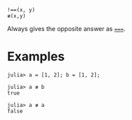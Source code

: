 ```
!==(x, y)
≢(x,y)
```

Always gives the opposite answer as [`===`](@ref).

# Examples

```jldoctest
julia> a = [1, 2]; b = [1, 2];

julia> a ≢ b
true

julia> a ≢ a
false
```
